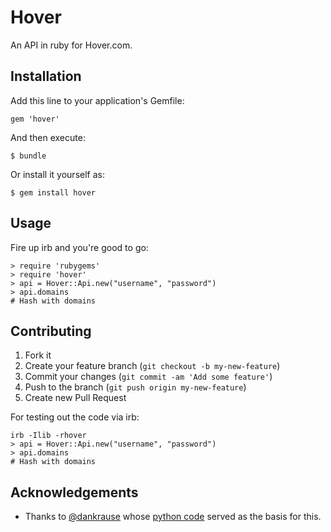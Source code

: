 # Hover

An API in ruby for Hover.com.

## Installation

Add this line to your application's Gemfile:

    gem 'hover'

And then execute:

    $ bundle

Or install it yourself as:

    $ gem install hover

## Usage

Fire up irb and you're good to go:

```
> require 'rubygems'
> require 'hover'
> api = Hover::Api.new("username", "password")
> api.domains
# Hash with domains
```

## Contributing

1. Fork it
2. Create your feature branch (`git checkout -b my-new-feature`)
3. Commit your changes (`git commit -am 'Add some feature'`)
4. Push to the branch (`git push origin my-new-feature`)
5. Create new Pull Request

For testing out the code via irb:

```
irb -Ilib -rhover
> api = Hover::Api.new("username", "password")
> api.domains
# Hash with domains
```

## Acknowledgements

* Thanks to [@dankrause](//www.github.com/dankrause) whose [python
  code](//gist.github.com/dankrause/5585907) served as the basis for this.
